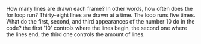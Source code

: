 How many lines are drawn each frame? In other words, how often does the for loop run?
  Thirty-eight lines are drawn at a time. The loop runs five times.
What do the first, second, and third appearances of the number 10 do in the code?
  the first '10' controls where the lines begin, the second one where the lines end, the third one controls the amount of lines.
